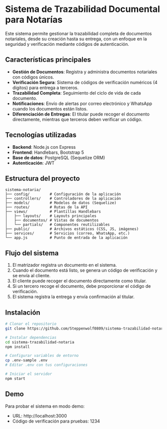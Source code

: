 # Sistema de Trazabilidad Documental para Notarías

Este sistema permite gestionar la trazabilidad completa de documentos notariales, desde su creación hasta su entrega, con un enfoque en la seguridad y verificación mediante códigos de autenticación.

## Características principales

- **Gestión de Documentos**: Registra y administra documentos notariales con códigos únicos.
- **Verificación Segura**: Sistema de códigos de verificación numéricos (4 dígitos) para entrega a terceros.
- **Trazabilidad Completa**: Seguimiento del ciclo de vida de cada documento.
- **Notificaciones**: Envío de alertas por correo electrónico y WhatsApp cuando los documentos están listos.
- **Diferenciación de Entregas**: El titular puede recoger el documento directamente, mientras que terceros deben verificar un código.

## Tecnologías utilizadas

- **Backend**: Node.js con Express
- **Frontend**: Handlebars, Bootstrap 5
- **Base de datos**: PostgreSQL (Sequelize ORM)
- **Autenticación**: JWT

## Estructura del proyecto

```
sistema-notaria/
├── config/         # Configuración de la aplicación
├── controllers/    # Controladores de la aplicación
├── models/         # Modelos de datos (Sequelize)
├── routes/         # Rutas de la API
├── views/          # Plantillas Handlebars
│   ├── layouts/    # Layouts principales
│   ├── documentos/ # Vistas de documentos
│   └── partials/   # Componentes reutilizables
├── public/         # Archivos estáticos (CSS, JS, imágenes)
├── services/       # Servicios (correo, WhatsApp, etc.)
└── app.js          # Punto de entrada de la aplicación
```

## Flujo del sistema

1. El matrizador registra un documento en el sistema.
2. Cuando el documento está listo, se genera un código de verificación y se envía al cliente.
3. El cliente puede recoger el documento directamente como titular.
4. Si un tercero recoge el documento, debe proporcionar el código de verificación.
5. El sistema registra la entrega y envía confirmación al titular.

## Instalación

```bash
# Clonar el repositorio
git clone https://github.com/Steppenwolf0809/sistema-trazabilidad-notaria

# Instalar dependencias
cd sistema-trazabilidad-notaria
npm install

# Configurar variables de entorno
cp .env-sample .env
# Editar .env con tus configuraciones

# Iniciar el servidor
npm start
```

## Demo

Para probar el sistema en modo demo:
- URL: http://localhost:3000
- Código de verificación para pruebas: 1234 